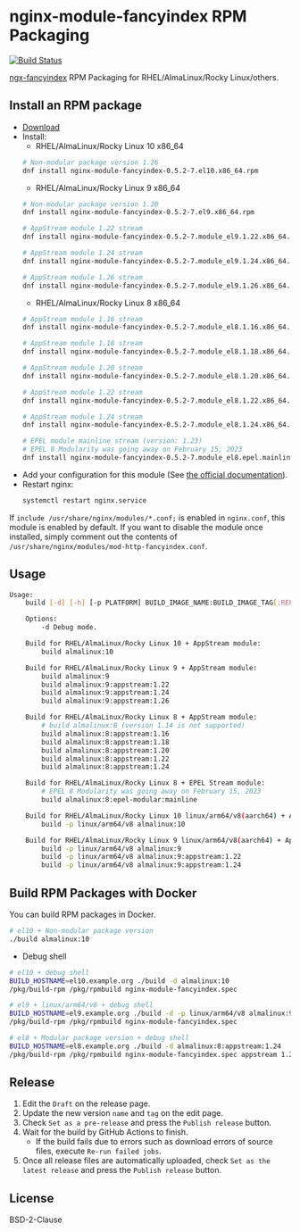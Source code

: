 # nginx-module-fancyindex RPM Packaging

[![Build Status](https://github.com/jfut/nginx-module-fancyindex-rpm/workflows/test/badge.svg?branch=master)](https://github.com/jfut/nginx-module-fancyindex-rpm/actions?query=workflow%3Atest)

[ngx-fancyindex](https://github.com/aperezdc/ngx-fancyindex) RPM Packaging for RHEL/AlmaLinux/Rocky Linux/others.

## Install an RPM package

- [Download](https://github.com/jfut/nginx-module-fancyindex-rpm/releases)
- Install:
    - RHEL/AlmaLinux/Rocky Linux 10 x86_64
    ```bash
    # Non-modular package version 1.26
    dnf install nginx-module-fancyindex-0.5.2-7.el10.x86_64.rpm
    ```
    - RHEL/AlmaLinux/Rocky Linux 9 x86_64
    ```bash
    # Non-modular package version 1.20
    dnf install nginx-module-fancyindex-0.5.2-7.el9.x86_64.rpm
    
    # AppStream module 1.22 stream
    dnf install nginx-module-fancyindex-0.5.2-7.module_el9.1.22.x86_64.rpm
    
    # AppStream module 1.24 stream
    dnf install nginx-module-fancyindex-0.5.2-7.module_el9.1.24.x86_64.rpm
    
    # AppStream module 1.26 stream
    dnf install nginx-module-fancyindex-0.5.2-7.module_el9.1.26.x86_64.rpm
    ```
    - RHEL/AlmaLinux/Rocky Linux 8 x86_64
    ```bash
    # AppStream module 1.16 stream
    dnf install nginx-module-fancyindex-0.5.2-7.module_el8.1.16.x86_64.rpm
    
    # AppStream module 1.18 stream
    dnf install nginx-module-fancyindex-0.5.2-7.module_el8.1.18.x86_64.rpm
    
    # AppStream module 1.20 stream
    dnf install nginx-module-fancyindex-0.5.2-7.module_el8.1.20.x86_64.rpm
    
    # AppStream module 1.22 stream
    dnf install nginx-module-fancyindex-0.5.2-7.module_el8.1.22.x86_64.rpm
    
    # AppStream module 1.24 stream
    dnf install nginx-module-fancyindex-0.5.2-7.module_el8.1.24.x86_64.rpm
    
    # EPEL module mainline stream (version: 1.23)
    # EPEL 8 Modularity was going away on February 15, 2023
    dnf install nginx-module-fancyindex-0.5.2-7.module_el8.epel.mainline.x86_64.rpm
    ```
- Add your configuration for this module (See [the official documentation](https://github.com/aperezdc/ngx-fancyindex)).
- Restart nginx:
    ```bash
    systemctl restart nginx.service
    ```

If `include /usr/share/nginx/modules/*.conf;` is enabled in `nginx.conf`, this module is enabled by default. If you want to disable the module once installed, simply comment out the contents of `/usr/share/nginx/modules/mod-http-fancyindex.conf`.

## Usage

```bash
Usage:
    build [-d] [-h] [-p PLATFORM] BUILD_IMAGE_NAME:BUILD_IMAGE_TAG[:REPOSITORY][:MODULE_VERSION]

    Options:
        -d Debug mode.

    Build for RHEL/AlmaLinux/Rocky Linux 10 + AppStream module:
        build almalinux:10

    Build for RHEL/AlmaLinux/Rocky Linux 9 + AppStream module:
        build almalinux:9
        build almalinux:9:appstream:1.22
        build almalinux:9:appstream:1.24
        build almalinux:9:appstream:1.26

    Build for RHEL/AlmaLinux/Rocky Linux 8 + AppStream module:
        # build almalinux:8 (version 1.14 is not supported)
        build almalinux:8:appstream:1.16
        build almalinux:8:appstream:1.18
        build almalinux:8:appstream:1.20
        build almalinux:8:appstream:1.22
        build almalinux:8:appstream:1.24

    Build for RHEL/AlmaLinux/Rocky Linux 8 + EPEL Stream module:
        # EPEL 8 Modularity was going away on February 15, 2023
        build almalinux:8:epel-modular:mainline

    Build for RHEL/AlmaLinux/Rocky Linux 10 linux/arm64/v8(aarch64) + AppStream module:
        build -p linux/arm64/v8 almalinux:10

    Build for RHEL/AlmaLinux/Rocky Linux 9 linux/arm64/v8(aarch64) + AppStream module:
        build -p linux/arm64/v8 almalinux:9
        build -p linux/arm64/v8 almalinux:9:appstream:1.22
        build -p linux/arm64/v8 almalinux:9:appstream:1.24
```

## Build RPM Packages with Docker

You can build RPM packages in Docker.

```bash
# el10 + Non-modular package version
./build almalinux:10
```

- Debug shell

```bash
# el10 + debug shell
BUILD_HOSTNAME=el10.example.org ./build -d almalinux:10
/pkg/build-rpm /pkg/rpmbuild nginx-module-fancyindex.spec

# el9 + linux/arm64/v8 + debug shell
BUILD_HOSTNAME=el9.example.org ./build -d -p linux/arm64/v8 almalinux:9
/pkg/build-rpm /pkg/rpmbuild nginx-module-fancyindex.spec

# el8 + Modular package version + debug shell
BUILD_HOSTNAME=el8.example.org ./build -d almalinux:8:appstream:1.24
/pkg/build-rpm /pkg/rpmbuild nginx-module-fancyindex.spec appstream 1.24
```

## Release

1. Edit the `Draft` on the release page.
2. Update the new version `name` and `tag` on the edit page.
3. Check `Set as a pre-release` and press the `Publish release` button.
4. Wait for the build by GitHub Actions to finish.
    - If the build fails due to errors such as download errors of source files, execute `Re-run failed jobs`.
5. Once all release files are automatically uploaded, check `Set as the latest release` and press the `Publish release` button.

## License

BSD-2-Clause
